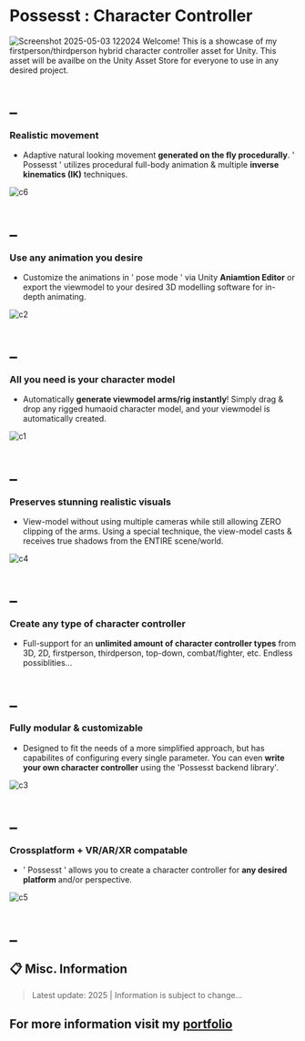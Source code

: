 # Possesst : Character Controller
![Screenshot 2025-05-03 122024](https://github.com/user-attachments/assets/4a0424c8-42b1-48fa-833b-1cce3472e3eb)
Welcome! This is a showcase of my firstperson/thirdperson hybrid character controller asset for Unity. This asset will be availbe on the Unity Asset Store for everyone to use in any desired project.

# _
### Realistic movement 
+ Adaptive natural looking movement **generated on the fly procedurally**. ' Possesst ' utilizes  procedural  full-body animation & multiple **inverse kinematics (IK)** techniques.

![c6](https://github.com/user-attachments/assets/4c982ee6-d300-4b53-80e6-85441a9b2b56)

# _
### Use any animation you desire 
+ Customize the animations in ' pose mode ' via Unity **Aniamtion Editor** or export the viewmodel to your desired 3D modelling software for in-depth animating.

![c2](https://github.com/user-attachments/assets/8bf5ffac-4fb5-4ec2-b0eb-2afcb353284e)

# _
### All you need is your character model 
+ Automatically **generate viewmodel arms/rig instantly**! Simply drag & drop any rigged humaoid character model, and your viewmodel is automatically created.

![c1](https://github.com/user-attachments/assets/109df968-b6e9-4e56-8445-0c538e34ef21)

# _
### Preserves stunning realistic visuals
+ View-model without using multiple cameras while still allowing ZERO clipping of the arms. Using a special technique, the view-model casts & receives true shadows from the ENTIRE scene/world.

![c4](https://github.com/user-attachments/assets/8abbc305-5b94-4d51-a50c-779219e4d3a6)

# _
### Create any type of character controller 
+ Full-support for an **unlimited amount of character controller types** from 3D, 2D, firstperson, thirdperson, top-down, combat/fighter, etc. Endless possiblities...

# _
### Fully modular & customizable 
+ Designed to fit the needs of a more simplified approach, but has capabilites of configuring every single parameter. You can even **write your own character controller** using the 'Possesst backend library'.

![c3](https://github.com/user-attachments/assets/792b4d80-0269-4832-8380-d7e87ee71db2)

# _
### Crossplatform + VR/AR/XR compatable 
+ ' Possesst ' allows you to create a character controller for **any desired platform** and/or perspective.

![c5](https://github.com/user-attachments/assets/411e6923-0f77-4032-8b68-373ab5206bf0)

# _
## 📋 Misc. Information
> Latest update: 2025 | Information is subject to change...
## For more information visit my [portfolio](https://camrenaa.github.io/)

